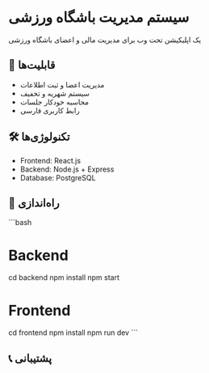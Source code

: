 # سیستم مدیریت باشگاه ورزشی

یک اپلیکیشن تحت وب برای مدیریت مالی و اعضای باشگاه ورزشی

## 🚀 قابلیت‌ها
- مدیریت اعضا و ثبت اطلاعات
- سیستم شهریه و تخفیف
- محاسبه خودکار جلسات
- رابط کاربری فارسی

## 🛠 تکنولوژی‌ها
- Frontend: React.js
- Backend: Node.js + Express
- Database: PostgreSQL

## 🔧 راه‌اندازی
\`\`\`bash
# Backend
cd backend
npm install
npm start

# Frontend
cd frontend
npm install
npm run dev
\`\`\`

## 📞 پشتیبانی